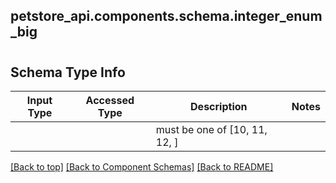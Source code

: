 <a name="top"></a>
## petstore_api.components.schema.integer_enum_big
# 

## Schema Type Info
Input Type | Accessed Type | Description | Notes
------------ | ------------- | ------------- | -------------
 |  |  | must be one of [10, 11, 12, ]

[[Back to top]](#top) [[Back to Component Schemas]](../../../README.md#Component-Schemas) [[Back to README]](../../../README.md)
